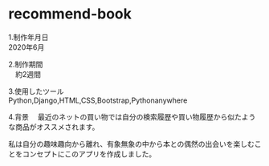 # recommend-book
1.制作年月日  
 2020年6月  

2.制作期間  
　約2週間  

3.使用したツール  
 Python,Django,HTML,CSS,Bootstrap,Pythonanywhere  

4.背景
　最近のネットの買い物では自分の検索履歴や買い物履歴から似たような商品がオススメされます。  
 
  私は自分の趣味趣向から離れ、有象無象の中から本との偶然の出会いを楽しむことをコンセプトにこのアプリを作成しました。
